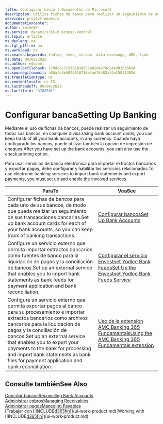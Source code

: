 ```yaml
---
title: Configurar banca | Documentos de Microsoft
description: Utilice fichas de banco para realizar un seguimiento de sus cuentas bancarias y configurar las fuentes de bancos, como Yodlee, para intercambiar datos.
services: project-madeira
documentationcenter: ''
author: SorenGP
ms.service: dynamics365-business-central
ms.topic: article
ms.devlang: na
ms.tgt_pltfrm: na
ms.workload: na
ms.search.keywords: Yodlee, feed, stream, data exchange, AMC, link
ms.date: 04/01/2020
ms.author: edupont
ms.openlocfilehash: 1709cb17c5301810557a9204974cb4bd01565b5d
ms.sourcegitcommit: a80afd4e5075018716efad76d82a54e158f1392d
ms.translationtype: HT
ms.contentlocale: es-ES
ms.lasthandoff: 09/09/2020
ms.locfileid: "3786501"
---
```

# <a name="setting-up-banking"></a><span data-ttu-id="65e48-103">Configurar banca</span><span class="sxs-lookup"><span data-stu-id="65e48-103">Setting Up Banking</span></span>
<span data-ttu-id="65e48-104">Mediante el uso de fichas de bancos, puede realizar un seguimiento de todos sus bancos, en cualquier divisa.</span><span class="sxs-lookup"><span data-stu-id="65e48-104">Using bank account cards, you can keep track of all your bank accounts, in any currency.</span></span> <span data-ttu-id="65e48-105">Cuando haya configurado los bancos, puede utilizar también la opción de impresión de cheques.</span><span class="sxs-lookup"><span data-stu-id="65e48-105">After you have set up the bank accounts, you can also use the check printing option.</span></span>

<span data-ttu-id="65e48-106">Para usar servicios de banca electrónica para importar extractos bancarios y exportar pagos, debe configurar y habilitar los servicios relacionados.</span><span class="sxs-lookup"><span data-stu-id="65e48-106">To use electronic banking services to import bank statements and  export payments, you must set up and enable the involved services.</span></span>

| <span data-ttu-id="65e48-107">Para</span><span class="sxs-lookup"><span data-stu-id="65e48-107">To</span></span> | <span data-ttu-id="65e48-108">Vea</span><span class="sxs-lookup"><span data-stu-id="65e48-108">See</span></span> |
| --- | --- |
| <span data-ttu-id="65e48-109">Configurar fichas de bancos para cada uno de sus bancos, de modo que pueda realizar un seguimiento de sus transacciones bancarias.</span><span class="sxs-lookup"><span data-stu-id="65e48-109">Set up bank account cards for each of your bank accounts, so you can keep track of banking transactions.</span></span> |[<span data-ttu-id="65e48-110">Configurar bancos</span><span class="sxs-lookup"><span data-stu-id="65e48-110">Set Up Bank Accounts</span></span>](bank-how-setup-bank-accounts.md) |
| <span data-ttu-id="65e48-111">Configure un servicio externo que permita importar extractos bancarios como fuentes de banco para la liquidación de pagos y la conciliación de bancos.</span><span class="sxs-lookup"><span data-stu-id="65e48-111">Set up an external service that enables you to import bank statements as bank feeds for payment application and bank reconciliation.</span></span> |[<span data-ttu-id="65e48-112">Configurar el servicio Envestnet Yodlee Bank Feeds</span><span class="sxs-lookup"><span data-stu-id="65e48-112">Set Up the Envestnet Yodlee Bank Feeds Service</span></span>](bank-how-setup-bank-statement-service.md) |
| <span data-ttu-id="65e48-113">Configure un servicio externo que permita exportar pagos al banco para su procesamiento e importar extractos bancarios como archivos bancarios para la liquidación de pagos y la conciliación de bancos.</span><span class="sxs-lookup"><span data-stu-id="65e48-113">Set up an external service that enables you to export your payments to the bank for processing  and import bank statements as bank files for payment application and bank reconciliation.</span></span> |[<span data-ttu-id="65e48-114">Uso de la extensión AMC Banking 365 Fundamentals</span><span class="sxs-lookup"><span data-stu-id="65e48-114">Using the AMC Banking 365 Fundamentals extension</span></span>](ui-extensions-amc-banking.md) |

## <a name="see-also"></a><span data-ttu-id="65e48-115">Consulte también</span><span class="sxs-lookup"><span data-stu-id="65e48-115">See Also</span></span>
[<span data-ttu-id="65e48-116">Conciliar bancos</span><span class="sxs-lookup"><span data-stu-id="65e48-116">Reconciling Bank Accounts</span></span>](bank-manage-bank-accounts.md)  
[<span data-ttu-id="65e48-117">Administrar cobros</span><span class="sxs-lookup"><span data-stu-id="65e48-117">Managing Receivables</span></span>](receivables-manage-receivables.md)  
[<span data-ttu-id="65e48-118">Administrar pagos</span><span class="sxs-lookup"><span data-stu-id="65e48-118">Managing Payables</span></span>](payables-manage-payables.md)  
<span data-ttu-id="65e48-119">[Trabajar con [!INCLUDE[d365fin](includes/d365fin_md.md)]](ui-work-product.md)</span><span class="sxs-lookup"><span data-stu-id="65e48-119">[Working with [!INCLUDE[d365fin](includes/d365fin_md.md)]](ui-work-product.md)</span></span>
